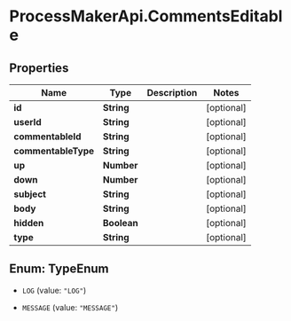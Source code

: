 # ProcessMakerApi.CommentsEditable

## Properties

Name | Type | Description | Notes
------------ | ------------- | ------------- | -------------
**id** | **String** |  | [optional] 
**userId** | **String** |  | [optional] 
**commentableId** | **String** |  | [optional] 
**commentableType** | **String** |  | [optional] 
**up** | **Number** |  | [optional] 
**down** | **Number** |  | [optional] 
**subject** | **String** |  | [optional] 
**body** | **String** |  | [optional] 
**hidden** | **Boolean** |  | [optional] 
**type** | **String** |  | [optional] 



## Enum: TypeEnum


* `LOG` (value: `"LOG"`)

* `MESSAGE` (value: `"MESSAGE"`)




